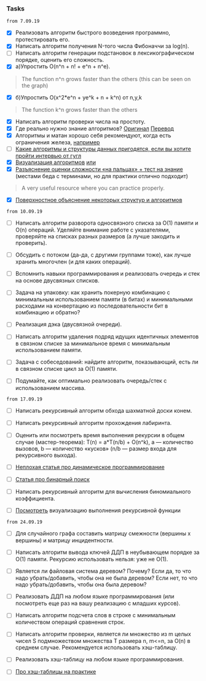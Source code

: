 ### Tasks

```
from 7.09.19
```
- [x] Реализовать алгоритм быстрого возведения программно, протестировать его.
- [x] Написать алгоритм получения N-того числа Фибоначчи за log(n).
- [ ] Написать алгоритм генерации подстановок в лексикографическом порядке, оценить его сложность.
- [x] а)Упростить O(n^n + n! + e^n + n^e). 
> The function n^n grows faster than the others (this can be seen on the graph)
- [x] б)Упростить O(x^2*e^n + ye^k + n + k^n) от n,y,k
> The function k^n grows faster than the others
- [x] Написать алгоритм проверки числа на простоту.
- [x] Где реально нужно знание алгоритмов? [Оригинал](http://cstheory.stackexchange.com/questions/19759/core-algorithms-deployed) [Перевод](https://habrahabr.ru/company/wunderfund/blog/277143/)
- [x] Алгоритмы и матан хорошо себя рекомендуют, когда есть ограничения железа, [например](https://habrahabr.ru/post/337036/)
- [ ] [Какие алгоритмы и структуры данных пригодятся, если вы хотите пройти интервью от гугл](https://github.com/jwasham/coding-interview-university)
- [x] [Визуализация алгоритмов](http://algo-visualizer.jasonpark.me/) [или](https://visualgo.net)
- [x] [Разъяснение оценки сложности «на пальцах» + тест на знание](https://ulearn.me/Course/complexity) (местами беда с терминами, но для практики отлично подходит)
> A very useful resource where you can practice properly.
- [x] [Поверхностное объяснение некоторых структур и алгоритмов](https://github.com/trekhleb/javascript-algorithms)


```
from 10.09.19
```
- [ ] Написать алгоритм разворота односвязного списка за O(1) памяти и O(n) операций. Уделяйте внимание работе с указателями, проверяйте на списках разных размеров (а лучше закодить и проверить).
- [ ] Обсудить с потоком (да-да, с другими группами тоже), как лучше хранить многочлен (и для каких операций).
- [ ] Вспомнить навыки программирования и реализовать очередь и стек на основе двусвязных списков.
- [ ]  Задача на упаковку: как хранить покерную комбинацию с минимальным использованием памяти (в битах) и минимальными расходами на конвертацию из последовательности бит в комбинацию и обратно?
- [ ]  Реализация дэка (двусвязной очереди).
- [ ]  Написать алгоритм удаления подряд идущих идентичных элементов в связном списке за минимальное время с минимальным использованием памяти.
- [ ]  Задача с собеседований: найдите алгоритм, показывающий, есть ли в связном списке цикл за O(1) памяти.
- [ ]  Подумайте, как оптимально реализовать очередь/стек с использованием массива.


```
from 17.09.19
```
- [ ] Написать рекурсивный алгоритм обхода шахматной доски конем.
- [ ] Написать рекурсивный алгоритм прохождения лабиринта.
- [ ] Оценить или посмотреть время выполнения рекурсии в общем случае (мастер-теорема): T(n) = a*T(n/b) + O(n^k), a — количество вызовов, b — количество «кусков» (n/b — размер входа для рекурсивного выхода).
- [ ] [Неплохая статья про динамическое программирование](http://habrahabr.ru/post/191498/)
- [ ] [Статья про бинарный поиск](http://habrahabr.ru/post/146228/)
- [ ] Написать рекурсивный алгоритм для вычисления биномиального коэффициента.
- [ ] [Посмотреть](http://www.pythontutor.com/visualize.html) визуализацию выполнения рекурсивной функции


```
from 24.09.19
```
- [ ] Для случайного графа составить матрицу смежности (вершины х вершины) и матрицу инцидентности.
- [ ] Написать алгоритм вывода ключей ДДП в неубывающем порядке за O(1) памяти. Рекурсию использовать нельзя: уже не О(1).
- [ ] Является ли файловая система деревом? Почему? Если да, то что надо убрать/добавить, чтобы она не была деревом? Если нет, то что надо убрать/добавить, чтобы она была деревом?
- [ ] Реализовать ДДП на любом языке программирования (или посмотреть еще раз на вашу реализацию с младших курсов).
- [ ] Написать алгоритм подсчета слов в строке с минимальным количеством операций сравнения строк.
- [ ] Написать алгоритм проверки, является ли множество из m целых чисел S подмножеством множества T размера n, m<=n, за O(n) в среднем случае. Рекомендуется использовать хэш-таблицу.
- [ ] Реализовать хэш-таблицу на любом языке программирования.
- [ ] [Про хэш-таблицы на практике](https://2018.jbreak.ru/talks/p8nmritp8gocayqok68cs)

